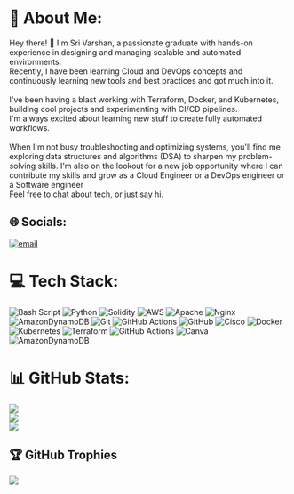 # 💫 About Me:
Hey there! 👋 I'm Sri Varshan, a passionate graduate with hands-on experience in designing and managing scalable and automated environments. <br>Recently, I have been learning Cloud and DevOps concepts and continuously learning new tools and best practices and got much into it.<br><br>I've been having a blast working with Terraform, Docker, and Kubernetes, building cool projects and experimenting with CI/CD pipelines.<br>I'm always excited about learning new stuff to create fully automated workflows.<br><br>When I'm not busy troubleshooting and optimizing systems, you'll find me exploring data structures and algorithms (DSA) to sharpen my problem-solving skills. I'm also on the lookout for a new job opportunity where I can contribute my skills and grow as a Cloud Engineer or a DevOps engineer or a Software engineer<br>Feel free to chat about tech, or just say hi.


## 🌐 Socials:
[![email](https://img.shields.io/badge/Email-D14836?logo=gmail&logoColor=white)](mailto:srivarshan14@gmail.com) 

# 💻 Tech Stack:
![Bash Script](https://img.shields.io/badge/bash_script-%23121011.svg?style=for-the-badge&logo=gnu-bash&logoColor=white) ![Python](https://img.shields.io/badge/python-3670A0?style=for-the-badge&logo=python&logoColor=ffdd54) ![Solidity](https://img.shields.io/badge/Solidity-%23363636.svg?style=for-the-badge&logo=solidity&logoColor=white) ![AWS](https://img.shields.io/badge/AWS-%23FF9900.svg?style=for-the-badge&logo=amazon-aws&logoColor=white) ![Apache](https://img.shields.io/badge/apache-%23D42029.svg?style=for-the-badge&logo=apache&logoColor=white) ![Nginx](https://img.shields.io/badge/nginx-%23009639.svg?style=for-the-badge&logo=nginx&logoColor=white) ![AmazonDynamoDB](https://img.shields.io/badge/Amazon%20DynamoDB-4053D6?style=for-the-badge&logo=Amazon%20DynamoDB&logoColor=white) ![Git](https://img.shields.io/badge/git-%23F05033.svg?style=for-the-badge&logo=git&logoColor=white) ![GitHub Actions](https://img.shields.io/badge/github%20actions-%232671E5.svg?style=for-the-badge&logo=githubactions&logoColor=white) ![GitHub](https://img.shields.io/badge/github-%23121011.svg?style=for-the-badge&logo=github&logoColor=white) ![Cisco](https://img.shields.io/badge/cisco-%23049fd9.svg?style=for-the-badge&logo=cisco&logoColor=black) ![Docker](https://img.shields.io/badge/docker-%230db7ed.svg?style=for-the-badge&logo=docker&logoColor=white) ![Kubernetes](https://img.shields.io/badge/kubernetes-%23326ce5.svg?style=for-the-badge&logo=kubernetes&logoColor=white) ![Terraform](https://img.shields.io/badge/terraform-%235835CC.svg?style=for-the-badge&logo=terraform&logoColor=white) ![GitHub Actions](https://img.shields.io/badge/github%20actions-%232671E5.svg?style=for-the-badge&logo=githubactions&logoColor=white) ![Canva](https://img.shields.io/badge/Canva-%2300C4CC.svg?style=for-the-badge&logo=Canva&logoColor=white) ![AmazonDynamoDB](https://img.shields.io/badge/Amazon%20DynamoDB-4053D6?style=for-the-badge&logo=Amazon%20DynamoDB&logoColor=white)
# 📊 GitHub Stats:
![](https://github-readme-stats.vercel.app/api?username=sri14-git&theme=dark&hide_border=false&include_all_commits=false&count_private=false)<br/>
![](https://github-readme-streak-stats.herokuapp.com/?user=sri14-git&theme=dark&hide_border=false)<br/>
![](https://github-readme-stats.vercel.app/api/top-langs/?username=sri14-git&theme=dark&hide_border=false&include_all_commits=false&count_private=false&layout=compact)

## 🏆 GitHub Trophies
![](https://github-profile-trophy.vercel.app/?username=sri14-git&theme=gruvbox&no-frame=false&no-bg=false&margin-w=4)

